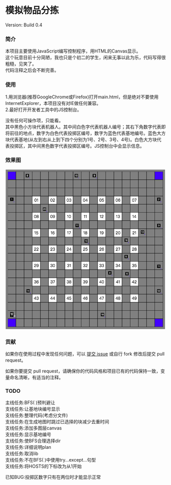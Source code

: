 # 模拟物品分拣
Version: Build 0.4

### 简介 
本项目主要使用JavaScript编写控制程序，用HTML的Canvas显示。  
这个玩意目前十分简陋，我也只是个初二的学生，闲来无事以此为乐，代码写得很粗糙，见笑了。  
代码注释之后会不断完善。

### 使用
1.用浏览器(推荐GoogleChrome或Firefox)打开main.html，但是绝对不要使用InternetExplorer，本项目没有对IE做任何兼容。  
2.最好打开开发者工具中的JS控制台。  

没有任何可操作项，只能看。  
其中黑色小方块代表机器人。其中间白色字代表机器人编号；其右下角数字代表即将前往的地点，数字为白色代表投掷区编号，数字为蓝色代表基地编号。蓝色大方块代表基地(从左到右从上到下四个分别为1号、2号、3号、4号)。白色大方块代表投掷区，其中间黑色数字代表投掷区编号。JS控制台中会显示信息。  

### 效果图
![效果图](Screenshot.png)  

### 贡献
如果你在使用过程中发现任何问题，可以 [提交 issue](https://github.com/Headog/-Simulation-express-sorting/issues/new) 或自行 fork 修改后提交 pull request。  

如果你要提交 pull request，请确保你的代码风格和项目已有的代码保持一致，变量命名清晰，有适当的注释。

### TODO
主线任务:BFS( )预判避让  
支线任务:让基地块编号显示  
支线任务:整理代码(考虑分文件)  
支线任务:在生成地图时跳过已选择的块减少去重时间  
支线任务:添加多图层canvas  
支线任务:显示基地编号  
支线任务:使BFS合理选择dir  
支线任务:详细说明plan  
支线任务:取消lib  
支线任务:不在BFS( )中使用try...except...句型  
支线任务:将HOSTS的下标改为从1开始  

已知BUG:投掷区数字只有在两位时才能显示正常  
